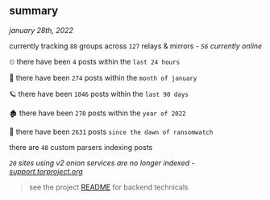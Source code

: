 
## summary
_january 28th, 2022_

currently tracking `88` groups across `127` relays & mirrors - _`56` currently online_

⏲ there have been `4` posts within the `last 24 hours`

🦈 there have been `274` posts within the `month of january`

🪐 there have been `1046` posts within the `last 90 days`

🏚 there have been `270` posts within the `year of 2022`

🦕 there have been `2631` posts `since the dawn of ransomwatch`

there are `48` custom parsers indexing posts

_`20` sites using v2 onion services are no longer indexed - [support.torproject.org](https://support.torproject.org/onionservices/v2-deprecation/)_

> see the project [README](https://github.com/thetanz/ransomwatch#ransomwatch--) for backend technicals
